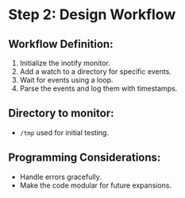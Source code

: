 # Step 2: Design Workflow

## Workflow Definition:
1. Initialize the inotify monitor.
2. Add a watch to a directory for specific events.
3. Wait for events using a loop.
4. Parse the events and log them with timestamps.

## Directory to monitor:
- `/tmp` used for initial testing.

## Programming Considerations:
- Handle errors gracefully.
- Make the code modular for future expansions.
